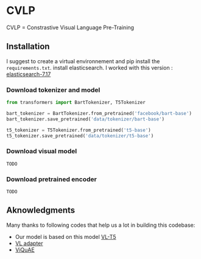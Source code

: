 # CVLP

CVLP = Constrastive Visual Language Pre-Training

## Installation

I suggest to create a virtual environnement and pip install the `requirements.txt`.
install elasticsearch. I worked with this version : [elasticsearch-7.17](https://www.elastic.co/guide/en/elasticsearch/reference/7.17/targz.html)

### Download tokenizer and model

```py
from transformers import BartTokenizer, T5Tokenizer

bart_tokenizer = BartTokenizer.from_pretrained('facebook/bart-base')
bart_tokenizer.save_pretrained('data/tokenizer/bart-base')

t5_tokenizer = T5Tokenizer.from_pretrained('t5-base')
t5_tokenizer.save_pretrained('data/tokenizer/t5-base')
```

### Download visual model

`TODO`

### Download pretrained encoder

`TODO`

## Aknowledgments

Many thanks to following codes that help us a lot in building this codebase:

- Our model is based on this model [VL-T5](https://github.com/j-min/VL-T5)
- [VL adapter ](https://github.com/ylsung/VL_adapter)
- [ViQuAE](https://github.com/PaulLerner/ViQuAE/)
